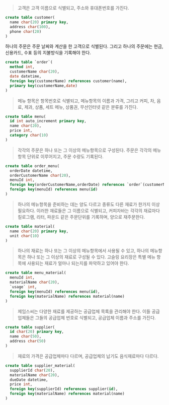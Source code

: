 > 고객은 고객 이름으로 식별되고, 주소와 휴대폰번호를 가진다.
``` sql
create table customer(
  name char(20) primary key,
  address char(100),
  phone char(20)
)
```


하나의 주문은 주문 날짜와 계산을 한 고객으로 식별된다. 그리고
하나의 주문에는 현금, 신용카드, 수표 등의 지불방식을 기록해야
한다.
``` sql
create table `order`(
  method int,
  customerName char(20),
  date datetime,
  foreign key(customerName) references customer(name),
  primary key(customerName,date)
)
```



> 메뉴 항목은 항목번호로 식별되고, 메뉴항목의
이름과 가격, 그리고 커피, 차, 음료, 제과, 상품, 세트 메뉴, 상품권,
무선인터넷 같은 분류를 가진다.
``` sql
create table menu(
  id int auto_increment primary key,
  name char(20),
  price int,
  category char(10)
)
```

> 각각의 주문은 하나 또는 그 이상의 메뉴항목으로
구성된다.
주문은 각각의 메뉴 항목 단위로 이루어지고, 주문
수량도 기록된다.
``` sql
create table order_menu(
  orderDate datetime,
  orderCustomerName char(20),
  menuId int,
  foreign key(orderCustomerName,orderDate) references `order`(customerName,date),
  foreign key(menuId) references menu(id)
)
```



> 하나의 메뉴항목을 준비하는 데는 양도 다르고 종류도 다른 재료가 한가지 이상 필요하다. 
이러한 재료들은 그 이름으로 식별되고, 
커피자바는 각각의 재료마다 킬로그램, 리터, 파운드 같은 주문단위를 기록하며, 양으로 재주문한다.
``` sql
create table material(
  name char(20) primary key,
  unit char(10)
)
```

> 하나의 재료는 하나 또는 그 이상의 메뉴항목에서 사용될 수 있고, 
하나의 메뉴항목은 하나 또는 그 이상의 재료로 구성될 수 있다. 
고슬링 요리장은 특별 메뉴 항목에 사용되는 재료가 얼마나 되는지를 파악하고 있어야 한다.
``` sql
create table menu_material(
  menuId int,
  materialName char(20),
  `usage` int,
  foreign key(menuId) references menu(id),
  foreign key(materialName) references material(name)
)
```

 
> 제임스씨는 다양한 재료를 제공하는 공급업체 목록을 관리해야
한다. 이들 공급업체들은 그들의 공급업체 번호로 식별되고, 공급업체 이름과 주소를 가진다. 
``` sql
create table supplier(
  id char(20) primary key,
  name char(50),
  address char(50)
)
```

> 재료의 가격은 공급업체마다 다르며, 공급업체의 납기도 음식재료마다 다르다.
``` sql
create table supplier_material(
  supplierId char(20),
  materialName char(20),
  dueDate datetime,
  price int,
  foreign key(supplierId) references supplier(id),
  foreign key(materialName) references material(name)
)
```
